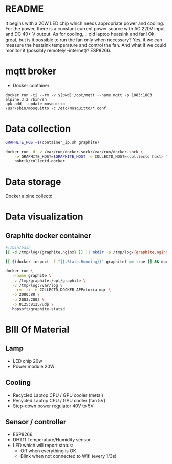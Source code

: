 # README

It begins with a 20W LED chip which needs appropriate power and cooling. For the power, there is a constant current power source with AC 220V input and DC 40+ V output. As for cooling,... old laptop heatsink and fan! Ok, great, but is it possible to run the fan only when necessary? Yes, if we can measure the heatsink temperature and control the fan. And what if we could monitor it (possibly remotely -internet)? ESP8266.

# mqtt broker

* Docker container

```
docker run -ti --rm -v $(pwd):/opt/mqtt --name mqtt -p 1883:1883 alpine:3.2 /bin/sh
apk add --update mosquitto
/usr/sbin/mosquitto -c /etc/mosquitto/*.conf
```

# Data collection

```sh
GRAPHITE_HOST=$(container_ip.sh graphite)

docker run -d -v /var/run/docker.sock:/var/run/docker.sock \
    -e GRAPHITE_HOST=$GRAPHITE_HOST -e COLLECTD_HOST=<colllectd host> \
    bobrik/collectd-docker
```
# Data storage

Docker alpine collectd

# Data visualization

## Graphite docker container

```sh
#!/bin/bash
[[ -d /tmp/log/{graphite,nginx} ]] || mkdir -p /tmp/log/{graphite,nginx}

[[ $(docker inspect -f "{{.State.Running}}" graphite) == true ]] && docker start graphite

docker run \
   --name graphite \
   -v /tmp/graphite:/opt/graphite \
   -v /tmp/log:/var/log \
   --rm -ti -e COLLECTD_DOCKER_APP=toxia-mgr \
   -p 2080:80 \
   -p 2003:2003 \
   -p 8125:8125/udp \
   hopsoft/graphite-statsd
```

# BIll Of Material

## Lamp

* LED chip 20w
* Power module 20W

## Cooling

* Recycled Laptop CPU / GPU cooler (metal)
* Recycled Laptop CPU / GPU cooler (fan 5V)
* Step-down power regulator 40V to 5V

## Sensor / controller

* ESP8266
* DHT11 Temperature/Humidity sensor
* LED which will report status:
    * Off when everything is OK
    * Blink when not connected to Wifi (every 1/3s)
